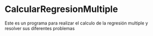 # CalcularRegresionMultiple
Este es un programa para realizar el calculo de la regresión multiple y resolver sus diferentes problemas
